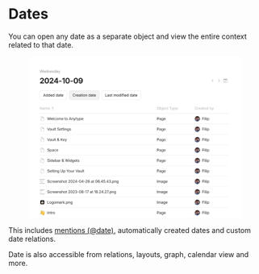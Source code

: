 # Dates

You can open any date as a separate object and view the entire context related to that date.

<figure><img src="../../.gitbook/assets/image.png" alt=""><figcaption></figcaption></figure>

This includes [mentions (@date)](../../anytype-basics/object-editor/linking-objects.md#date-mentions), automatically created dates and custom date relations.

Date is also accessible from relations, layouts, graph, calendar view and more.
